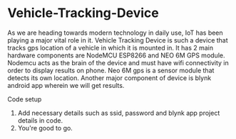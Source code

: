 # Vehicle-Tracking-Device
As we are heading towards modern technology in daily use, IoT has been playing a major vital role in it. Vehicle Tracking Device is such a device that tracks gps location of a vehicle in which it is mounted in. It has 2 main hardware components are NodeMCU ESP8266 and NEO 6M GPS module. Nodemcu acts as the brain of the device and must have wifi connectivity in order to display results on phone. Neo 6M gps is a sensor module that detects its own location. Another major component of device is blynk android app wherein we will get results.

Code setup
 1. Add necessary details such as ssid, password and blynk app project details in code.
 2. You're good to go.
